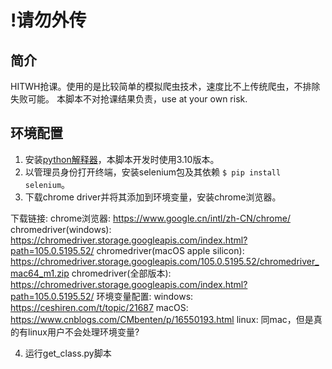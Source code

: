# !请勿外传

## 简介
HITWH抢课。使用的是比较简单的模拟爬虫技术，速度比不上传统爬虫，不排除失败可能。
本脚本不对抢课结果负责，use at your own risk.

## 环境配置
1. 安装[python解释器](https://www.python.org)，本脚本开发时使用3.10版本。
2. 以管理员身份打开终端，安装selenium包及其依赖 `$ pip install selenium`。
3. 下载chrome driver并将其添加到环境变量，安装chrome浏览器。

下载链接:
    chrome浏览器: https://www.google.cn/intl/zh-CN/chrome/
    chromedriver(windows): https://chromedriver.storage.googleapis.com/index.html?path=105.0.5195.52/
    chromedriver(macOS apple silicon): https://chromedriver.storage.googleapis.com/105.0.5195.52/chromedriver_mac64_m1.zip
    chromedriver(全部版本): https://chromedriver.storage.googleapis.com/index.html?path=105.0.5195.52/
    环境变量配置:
    windows: https://ceshiren.com/t/topic/21687
    macOS: https://www.cnblogs.com/CMbenten/p/16550193.html
    linux: 同mac，但是真的有linux用户不会处理环境变量?

4. 运行get\_class.py脚本
